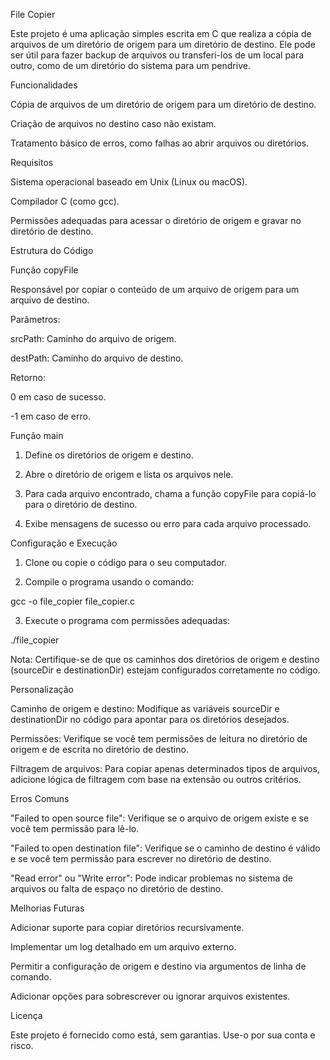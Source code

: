 File Copier

Este projeto é uma aplicação simples escrita em C que realiza a cópia de arquivos de um diretório de origem para um diretório de destino. Ele pode ser útil para fazer backup de arquivos ou transferi-los de um local para outro, como de um diretório do sistema para um pendrive.

Funcionalidades

Cópia de arquivos de um diretório de origem para um diretório de destino.

Criação de arquivos no destino caso não existam.

Tratamento básico de erros, como falhas ao abrir arquivos ou diretórios.


Requisitos

Sistema operacional baseado em Unix (Linux ou macOS).

Compilador C (como gcc).

Permissões adequadas para acessar o diretório de origem e gravar no diretório de destino.


Estrutura do Código

Função copyFile

Responsável por copiar o conteúdo de um arquivo de origem para um arquivo de destino.

Parâmetros:

srcPath: Caminho do arquivo de origem.

destPath: Caminho do arquivo de destino.


Retorno:

0 em caso de sucesso.

-1 em caso de erro.



Função main

1. Define os diretórios de origem e destino.


2. Abre o diretório de origem e lista os arquivos nele.


3. Para cada arquivo encontrado, chama a função copyFile para copiá-lo para o diretório de destino.


4. Exibe mensagens de sucesso ou erro para cada arquivo processado.



Configuração e Execução

1. Clone ou copie o código para o seu computador.


2. Compile o programa usando o comando:

gcc -o file_copier file_copier.c


3. Execute o programa com permissões adequadas:

./file_copier



Nota: Certifique-se de que os caminhos dos diretórios de origem e destino (sourceDir e destinationDir) estejam configurados corretamente no código.


Personalização

Caminho de origem e destino: Modifique as variáveis sourceDir e destinationDir no código para apontar para os diretórios desejados.

Permissões: Verifique se você tem permissões de leitura no diretório de origem e de escrita no diretório de destino.

Filtragem de arquivos: Para copiar apenas determinados tipos de arquivos, adicione lógica de filtragem com base na extensão ou outros critérios.


Erros Comuns

"Failed to open source file": Verifique se o arquivo de origem existe e se você tem permissão para lê-lo.

"Failed to open destination file": Verifique se o caminho de destino é válido e se você tem permissão para escrever no diretório de destino.

"Read error" ou "Write error": Pode indicar problemas no sistema de arquivos ou falta de espaço no diretório de destino.


Melhorias Futuras

Adicionar suporte para copiar diretórios recursivamente.

Implementar um log detalhado em um arquivo externo.

Permitir a configuração de origem e destino via argumentos de linha de comando.

Adicionar opções para sobrescrever ou ignorar arquivos existentes.


Licença

Este projeto é fornecido como está, sem garantias. Use-o por sua conta e risco.

